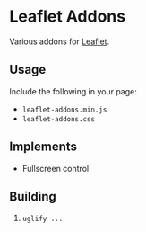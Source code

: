 # Leaflet Addons

Various addons for [Leaflet](leaflet.cloudmade.com/).

## Usage

Include the following in your page:

 - ```leaflet-addons.min.js```
 - ```leaflet-addons.css```
 
## Implements

 - Fullscreen control
 
## Building

1. ```uglify ...```